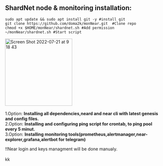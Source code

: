 ## ShardNet node & monitoring installation:

```
sudo apt update && sudo apt install git -y #install git
git clone https://github.com/doma2k/monNear.git  #Clone repo
chmod +x $HOME/monNear/shardnet.sh #Add permission 
~/monNear/shardnet.sh #Start script
```

<img width="220" alt="Screen Shot 2022-07-21 at 9 18 43" src="https://user-images.githubusercontent.com/79820904/180143201-da262fac-8ff9-4ec4-830c-c7b5930fd33a.png"> <br />
<br />
1.Option: **Installing all dependencies,neard and near cli with latest genesis and config files.** <br />
2.Option: **Installing and configuring ping script for crontab, to ping pool every 5 minut.** <br />
3.Option: **Installing monitoring tools(prometheus,alertmanager,near-explorer,grafana,alertbot for telegram)** <br />

!!Near login and keys managment will be done manualy.
<br /><br />
kk



